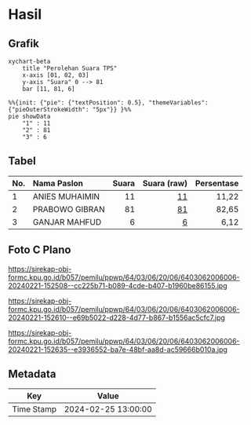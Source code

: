 # Hasil

## Grafik

```mermaid
xychart-beta
    title "Perolehan Suara TPS"
    x-axis [01, 02, 03]
    y-axis "Suara" 0 --> 81
    bar [11, 81, 6]
```

```mermaid
%%{init: {"pie": {"textPosition": 0.5}, "themeVariables": {"pieOuterStrokeWidth": "5px"}} }%%
pie showData
    "1" : 11
    "2" : 81
    "3" : 6
```

## Tabel

| No. | Nama Paslon    | Suara | Suara (raw) | Persentase |
|:--- |:-------------- | -----:| -----------:| ----------:|
| 1   | ANIES MUHAIMIN | 11    | [11][p-1]   | 11,22      |
| 2   | PRABOWO GIBRAN | 81    | [81][p-2]   | 82,65      |
| 3   | GANJAR MAHFUD  | 6     | [6][p-3]    | 6,12       |


[p-1]: https://github.com/gigit-pemilu/pemilu-2024-64-kalimantan-timur/blob/main/pilpres/hitung-suara/sub/64-kalimantan-timur/sub/03-berau/sub/06-gunung-tabur/sub/2006-sambakungan/sub/006-tps/sub/paslon-1.txt
[p-2]: https://github.com/gigit-pemilu/pemilu-2024-64-kalimantan-timur/blob/main/pilpres/hitung-suara/sub/64-kalimantan-timur/sub/03-berau/sub/06-gunung-tabur/sub/2006-sambakungan/sub/006-tps/sub/paslon-2.txt
[p-3]: https://github.com/gigit-pemilu/pemilu-2024-64-kalimantan-timur/blob/main/pilpres/hitung-suara/sub/64-kalimantan-timur/sub/03-berau/sub/06-gunung-tabur/sub/2006-sambakungan/sub/006-tps/sub/paslon-3.txt

## Foto C Plano

https://sirekap-obj-formc.kpu.go.id/b057/pemilu/ppwp/64/03/06/20/06/6403062006006-20240221-152508--cc225b71-b089-4cde-b407-b1960be86155.jpg

https://sirekap-obj-formc.kpu.go.id/b057/pemilu/ppwp/64/03/06/20/06/6403062006006-20240221-152610--e69b5022-d228-4d77-b867-b1556ac5cfc7.jpg

https://sirekap-obj-formc.kpu.go.id/b057/pemilu/ppwp/64/03/06/20/06/6403062006006-20240221-152635--e3936552-ba7e-48bf-aa8d-ac59666b010a.jpg


## Metadata

| Key        | Value               |
| ---------- | ------------------- |
| Time Stamp | 2024-02-25 13:00:00 |



